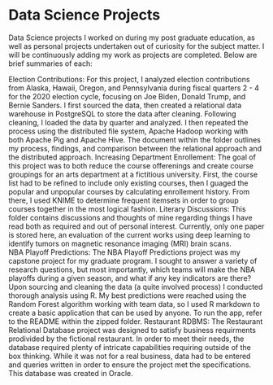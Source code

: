 # Data Science Projects
Data Science projects I worked on during my post graduate education, as well as personal projects undertaken out of curiosity for the subject matter. I will be continuously adding my work as projects are completed.
Below are brief summaries of each:

Election Contributions: For this project, I analyzed election contributions from Alaska, Hawaii, Oregon, and Pennsylvania during fiscal quarters 2 - 4 for the 2020 election cycle, focusing on Joe Biden, Donald Trump, and Bernie Sanders. I first sourced the data, then created a relational data warehouse in PostgreSQL to store the data after cleaning. Following cleaning, I loaded the data by quarter and analyzed. I then repeated the process using the distributed file system, Apache Hadoop working with both Apache Pig and Apache Hive. The document within the folder outlines my process, findings, and comparison between the relational approach and the distributed approach. 
Increasing Department Enrollement: The goal of this project was to both reduce the course offerenings and create course groupings for an arts department at a fictitious university. First, the course list had to be refined to include only existing courses, then I guaged the popular and unpopular courses by calculating enrollement history. From there, I used KNIME to determine frequent itemsets in order to group courses together in the most logical fashion. 
Literary Discussions: This folder contains discussions and thoughts of mine regarding things I have read both as required and out of personal interest. Currently, only one paper is stored here, an evaluation of the current works using deep learning to identify tumors on magnetic resonance imaging (MRI) brain scans.  
NBA Playoff Predictions: The NBA Playoff Predictions project was my capstone project for my graduate program. I sought to answer a variety of research questions, but most importantly, which teams will make the NBA playoffs during a given season, and what if any key indicators are there? Upon sourcing and cleaning the data (a quite involved process) I conducted thorough analysis using R. My best predictions were reached using the Random Forest algorithm working with team data, so I used R markdown to create a basic application that can be used by anyone. To run the app, refer to the README within the zipped folder.
Restaurant RDBMS: The Restaurant Relational Database project was designed to satisfy business requirments prodivided by the fictional restaurant. In order to meet their needs, the database required plenty of intricate capabilities requiring outside of the box thinking. While it was not for a real business, data had to be entered and queries written in order to ensure the project met the specifications. This database was created in Oracle. 
